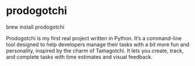 # prodogotchi

brew install prodogotchi

Prodogotchi is my first real project written in Python. It’s a command-line tool designed to help developers manage their tasks with a bit more fun and personality, inspired by the charm of Tamagotchi. It lets you create, track, and complete tasks with time estimates and visual feedback.

